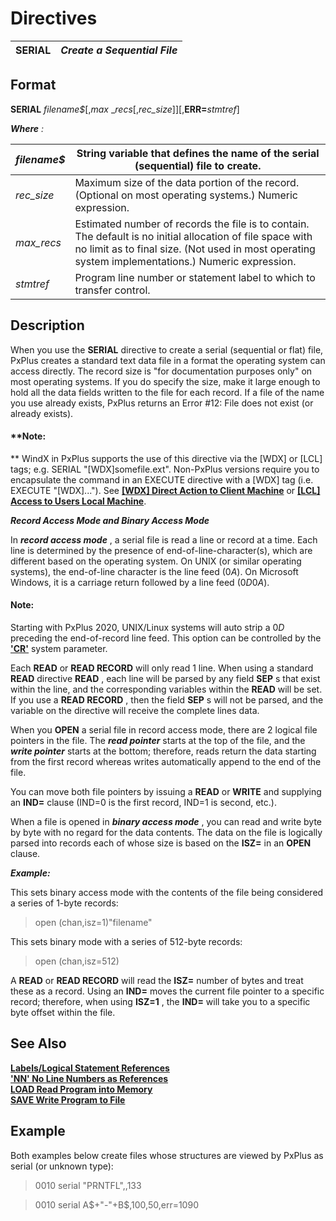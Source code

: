 # Directives 

**SERIAL** |  **_Create a Sequential File_**  
---|---  
  
##  Format

**SERIAL** _filename$_[,_max_ __recs_[,_rec_size_]][,**ERR=**_stmtref_]  
  
**_Where_** _:_

_filename$_ |  String variable that defines the name of the serial (sequential) file to create.  
---|---  
_rec_size_ |  Maximum size of the data portion of the record. (Optional on most operating systems.) Numeric expression.  
_max_recs_ |  Estimated number of records the file is to contain. The default is no initial allocation of file space with no limit as to final size. (Not used in most operating system implementations.) Numeric expression.  
_stmtref_ |  Program line number or statement label to which to transfer control.  
  
##  Description

When you use the **SERIAL** directive to create a serial (sequential or flat) file, PxPlus creates a standard text data file in a format the operating system can access directly. The record size is "for documentation purposes only" on most operating systems. If you do specify the size, make it large enough to hold all the data fields written to the file for each record. If a file of the name you use already exists, PxPlus returns an Error #12: File does not exist (or already exists).

#### **Note:  
** WindX in PxPlus supports the use of this directive via the [WDX] or [LCL] tags; e.g. SERIAL "[WDX]somefile.ext". Non-PxPlus versions require you to encapsulate the command in an EXECUTE directive with a [WDX] tag (i.e. EXECUTE "[WDX]..."). See [**[WDX] Direct Action to Client Machine**](../command_tags/wdx.htm) or **[[LCL] Access to Users Local Machine](../command_tags/lcl.htm)**.

**_Record Access Mode and Binary Access Mode_**

In **_record access mode_** , a serial file is read a line or record at a time. Each line is determined by the presence of end-of-line-character(s), which are different based on the operating system. On UNIX (or similar operating systems), the end-of-line character is the line feed ($0A$). On Microsoft Windows, it is a carriage return followed by a line feed ($0D0A$).

#### **Note:**  
Starting with PxPlus 2020, UNIX/Linux systems will auto strip a $0D$ preceding the end-of-record line feed. This option can be controlled by the **['CR'](../parameters/cr.md)** system parameter.

Each **READ** or **READ RECORD** will only read 1 line. When using a standard **READ** directive **READ** , each line will be parsed by any field **SEP** s that exist within the line, and the corresponding variables within the **READ** will be set. If you use a **READ RECORD** , then the field **SEP** s will not be parsed, and the variable on the directive will receive the complete lines data.

When you **OPEN** a serial file in record access mode, there are 2 logical file pointers in the file. The **_read pointer_** starts at the top of the file, and the **_write pointer_** starts at the bottom; therefore, reads return the data starting from the first record whereas writes automatically append to the end of the file.

You can move both file pointers by issuing a **READ** or **WRITE** and supplying an **IND=** clause (IND=0 is the first record, IND=1 is second, etc.).

When a file is opened in **_binary access mode_** , you can read and write byte by byte with no regard for the data contents. The data on the file is logically parsed into records each of whose size is based on the **ISZ=** in an **OPEN** clause.

**_Example:_**

This sets binary access mode with the contents of the file being considered a series of 1-byte records:

> open (chan,isz=1)"filename"

This sets binary mode with a series of 512-byte records:

> open (chan,isz=512)

A **READ** or **READ RECORD** will read the **ISZ=** number of bytes and treat these as a record. Using an **IND=** moves the current file pointer to a specific record; therefore, when using **ISZ=1** , the **IND=** will take you to a specific byte offset within the file.

##  See Also

[**Labels/Logical Statement References**](../appendix/labels~logical_statement_references.md)  
[**'NN' No Line Numbers as References**](../parameters/nn.md)  
[**LOAD Read Program into Memory**](load.md)  
[**SAVE Write Program to File**](save.md)

##  Example

Both examples below create files whose structures are viewed by PxPlus as serial (or unknown type):

> 0010 serial "PRNTFL",,133

> 0010 serial A$+"-"+B$,100,50,err=1090
